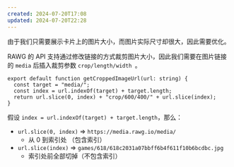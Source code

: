 ```yaml
---
created: 2024-07-20T17:08
updated: 2024-07-20T22:28
---
```

由于我们只需要展示卡片上的图片大小，而图片实际尺寸却很大，因此需要优化。

RAWG 的 API 支持通过修改链接的方式裁剪图片大小，因此我们需要在图片链接的 `media` 后插入裁剪参数 `crop/length/width `。

``` tsx title="image-url.ts"
export default function getCroppedImageUrl(url: string) {
  const target = "media/";
  const index = url.indexOf(target) + target.length;
  return url.slice(0, index) + "crop/600/400/" + url.slice(index);
}
```

假设 `index = url.indexOf(target) + target.length`，那么：

 - `url.slice(0, index)` => `https://media.rawg.io/media/`
	 - 从 0 到索引处 （包含索引）
 - `url.slice(index)` => `games/618/618c2031a07bbff6b4f611f10b6bcdbc.jpg`
	 - 索引处前全部切掉（不包含索引）